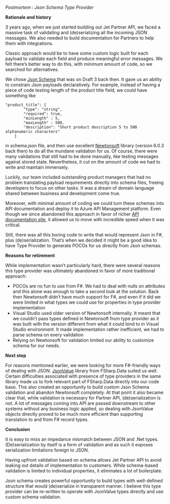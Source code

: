 *Postmortem : Json Schema Type Provider*

**Rationale and history**

3 years ago, when we just started building out Jet Partner API, we faced a massive task of validating and 
(de)serializing all the incoming JSON messages. We also needed to build documentation for Partners to help them with integrations. 

Classic approach would be to have some custom logic built for each payload to validate each field and produce meaningful error
messages. We felt there’s better way to do this, with minimum amount of code, so we searched for alternatives. 

We chose [Json Schema]( http://json-schema.org/) that was on Draft 3 back then. It gave us an ability to constrain Json payloads 
declaratively. For example, instead of having a piece of code testing length of the product title field, we could have 
something like

    "product_title": {
			"type": "string",
			"required": true,
			"minLength" : 5,
			"maxLength" : 500,
			"description": "Short product description 5 to 500 alphanumeric characters"
		}

in schema.json file, and then use excellent [Newtonsoft]( http://www.newtonsoft.com/json) library (version 6.0.3 back then) 
to do all the mundane validation for us. Of course, there were many validations that still had to be done manually, 
like testing messages against stored state. Nevertheless, it cut on the amount of code we had to write and maintain immensely.

Luckily, our team included outstanding product managers that had no problem translating payload requirements directly 
into schema files, freeing developers to focus on other tasks. It was a dream of domain language shared between 
business and development come true.

Moreover, with minimal amount of coding we could turn these schemas into API documentation and deploy it to Azure API 
Management platform. Even though we since abandoned this approach in favor of richer 
[API documentation site]( https://developer.jet.com/), it allowed us to move with incredible speed when it was critical.

Still, there was all this boring code to write that would represent Json in F#, plus (de)serialization. 
That’s when we decided it might be a good idea to have Type Provider to generate POCOs for us directly from Json schemas.

**Reasons for retirement**

While implementation wasn’t particularly hard, there were several reasons this type provider was ultimately abandoned in 
favor of more traditional approach:

* POCOs are no fun to use from F#. We had to deal with nulls on attributes and this alone was enough to 
take a second look at the solution. Back then Newtonsoft didn’t have much support for F#, and even if it 
did we were limited in what types we could use for properties in type provider implementation
* Visual Studio used older version of Newtonsoft internally. It meant that we couldn’t pass types defined in Newtonsoft 
from type provider as it was built with the version 
different from what it could bind to in Visual Studio environment. It made implementation rather inefficient, 
we had to parse schema on every validation
* Relying on Newtonsoft for validation limited our ability to customize schema for our needs.

**Next step**

For reasons mentioned earlier, we were looking for more F#-friendly ways of dealing with JSON. 
[JsonValue](https://github.com/fsharp/FSharp.Data/blob/master/src/Json/JsonValue.fs) library from FSharp.Data suited us well. Certain difficulties associated with presence of type providers in the same library made us to fork relevant part of FSharp.Data directly into our code base. This also created an opportunity to build custom Json Schema validation and abandon Newtonsoft completely.
At that point it also became clear that, while validation is necessary for Partner API, (de)serialization is not.
A lot of messages coming into API are passed downstream to other systems without any business logic applied, so 
dealing with JsonValue objects directly proved to be much more efficient than supporting translation to and from F# record types.

**Conclusion**

It is easy to miss an impedance mismatch between JSON and .Net types. (De)serialization by itself is a form of validation
and as such it exposes serialization limitations foreign to JSON.

Having upfront validation based on schema allows Jet Partner API to avoid leaking out details of implementation to customers. 
While schema-based validation is limited to individual properties, it eliminates a lot of boilerplate.

Json schema creates powerful opportunity to build types with well-defined structure that would (de)serialize in transparent manner. 
I believe this type provider can be re-written to operate with JsonValue types directly and use custom schema validation.



